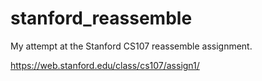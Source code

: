 # stanford_reassemble
My attempt at the Stanford CS107 reassemble assignment. 

https://web.stanford.edu/class/cs107/assign1/
